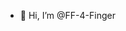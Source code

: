 - 👋 Hi, I’m @FF-4-Finger

<!---
FF-4-Finger/FF-4-Finger is a ✨ special ✨ repository because its `README.md` (this file) appears on your GitHub profile.
You can click the Preview link to take a look at your changes.
--->
